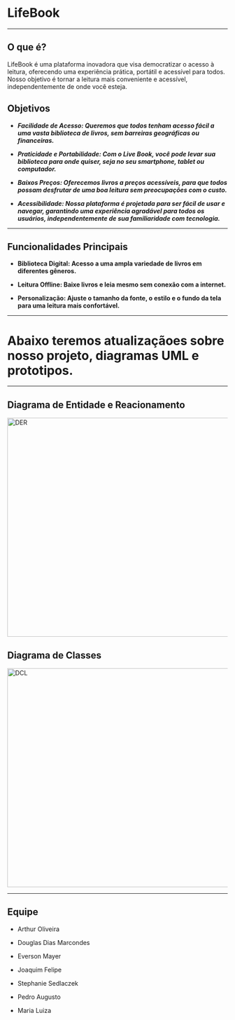 # LifeBook

---------------------

## O que é? 
LifeBook é uma plataforma inovadora que visa democratizar o acesso à leitura, oferecendo uma experiência prática, portátil e acessível para todos. Nosso objetivo é tornar a leitura mais conveniente e acessível, independentemente de onde você esteja.



## Objetivos

* ***Facilidade de Acesso: Queremos que todos tenham acesso fácil a uma vasta biblioteca de livros, sem barreiras geográficas ou financeiras.*** 

* ***Praticidade e Portabilidade: Com o Live Book, você pode levar sua biblioteca para onde quiser, seja no seu smartphone, tablet ou computador.*** 

* ***Baixos Preços: Oferecemos livros a preços acessíveis, para que todos possam desfrutar de uma boa leitura sem preocupações com o custo.*** 

* ***Acessibilidade: Nossa plataforma é projetada para ser fácil de usar e navegar, garantindo uma experiência agradável para todos os usuários, independentemente de sua familiaridade com tecnologia.***


---------------------


## Funcionalidades Principais

* **Biblioteca Digital: Acesso a uma ampla variedade de livros em diferentes gêneros.**

* **Leitura Offline: Baixe livros e leia mesmo sem conexão com a internet.**

* **Personalização: Ajuste o tamanho da fonte, o estilo e o fundo da tela para uma leitura mais confortável.**

-------------------


# Abaixo teremos atualizaçãoes sobre nosso projeto, diagramas UML e prototipos.

-------------------

## Diagrama de Entidade e Reacionamento

<img src="https://img.ge/ib/5JRXrvM88zSO6VW_1740264664.png" alt="DER" width="850px" height="500px">

## Diagrama de Classes

<img src="https://img.ge/ib/eqCFEwCClZDbMp2_1740268237.png" alt="DCL" width="800px" height="500px">

---------------------

## Equipe

* Arthur Oliveira

* Douglas Dias Marcondes

* Everson Mayer

* Joaquim Felipe

* Stephanie Sedlaczek

* Pedro Augusto

* Maria Luiza
